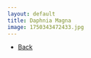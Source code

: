 ```yaml
---
layout: default
title: Daphnia Magna
image: 1750343472433.jpg
---
```

<ul><li><a href="{{site.url}}/live-food">Back</a></li></ul>
